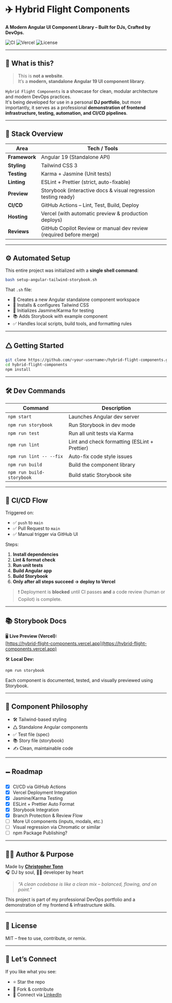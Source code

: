 # ✈️ Hybrid Flight Components

**A Modern Angular UI Component Library – Built for DJs, Crafted by DevOps.**

![CI](https://img.shields.io/github/actions/workflow/status/<your-username>/hybrid-flight-components/ci.yml?label=CI&logo=github&style=flat-square)
![Vercel](https://img.shields.io/vercel/deploy?label=Vercel%20Deploy&style=flat-square&logo=vercel)
![License](https://img.shields.io/github/license/<your-username>/hybrid-flight-components?style=flat-square)

---

## 🎯 What is this?

> This is **not a website**.  
> It’s a **modern, standalone Angular 19 UI component library**.

`Hybrid Flight Components` is a showcase for clean, modular architecture and modern DevOps practices.  
It's being developed for use in a personal **DJ portfolio**, but more importantly, it serves as a professional **demonstration of frontend infrastructure, testing, automation, and CI/CD pipelines**.

---

## 🥪 Stack Overview

| Area          | Tech / Tools                                                       |
| ------------- | ------------------------------------------------------------------ |
| **Framework** | Angular 19 (Standalone API)                                        |
| **Styling**   | Tailwind CSS 3                                                     |
| **Testing**   | Karma + Jasmine (Unit tests)                                       |
| **Linting**   | ESLint + Prettier (strict, auto-fixable)                           |
| **Preview**   | Storybook (interactive docs & visual regression testing ready)     |
| **CI/CD**     | GitHub Actions – Lint, Test, Build, Deploy                         |
| **Hosting**   | Vercel (with automatic preview & production deploys)               |
| **Reviews**   | GitHub Copilot Review or manual dev review (required before merge) |

---

## ⚙️ Automated Setup

This entire project was initialized with a **single shell command**:

```bash
bash setup-angular-tailwind-storybook.sh
```

That `.sh` file:

- 🚀 Creates a new Angular standalone component workspace
- 🎨 Installs & configures Tailwind CSS
- 🥪 Initializes Jasmine/Karma for testing
- 📚 Adds Storybook with example component
- ✅ Handles local scripts, build tools, and formatting rules

---

## 🛆 Getting Started

```bash
git clone https://github.com/<your-username>/hybrid-flight-components.git
cd hybrid-flight-components
npm install
```

---

## 🛠️ Dev Commands

| Command                   | Description                                   |
| ------------------------- | --------------------------------------------- |
| `npm start`               | Launches Angular dev server                   |
| `npm run storybook`       | Run Storybook in dev mode                     |
| `npm run test`            | Run all unit tests via Karma                  |
| `npm run lint`            | Lint and check formatting (ESLint + Prettier) |
| `npm run lint -- --fix`   | Auto-fix code style issues                    |
| `npm run build`           | Build the component library                   |
| `npm run build-storybook` | Build static Storybook site                   |

---

## 🔁 CI/CD Flow

Triggered on:

- ✅ `push` to `main`
- ✅ Pull Request to `main`
- ✅ Manual trigger via GitHub UI

Steps:

1. **Install dependencies**
2. **Lint & format check**
3. **Run unit tests**
4. **Build Angular app**
5. **Build Storybook**
6. **Only after all steps succeed → deploy to Vercel**

> ❗ Deployment is **blocked** until CI passes **and** a code review (human or Copilot) is complete.

---

## 📚 Storybook Docs

🖥️ **Live Preview (Vercel):**  
[https://hybrid-flight-components.vercel.app](https://hybrid-flight-components.vercel.app)

🛠️ **Local Dev:**

```bash
npm run storybook
```

Each component is documented, tested, and visually previewed using Storybook.

---

## 🧱 Component Philosophy

- 🛠️ Tailwind-based styling
- 🛆 Standalone Angular components
- ✅ Test file (spec)
- 📚 Story file (storybook)
- ✍️ Clean, maintainable code

---

## 🗕️ Roadmap

- [x] CI/CD via GitHub Actions
- [x] Vercel Deployment Integration
- [x] Jasmine/Karma Testing
- [x] ESLint + Prettier Auto Format
- [x] Storybook Integration
- [x] Branch Protection & Review Flow
- [ ] More UI components (inputs, modals, etc.)
- [ ] Visual regression via Chromatic or similar
- [ ] npm Package Publishing?

---

## 👨‍🎤 Author & Purpose

Made by **[Christopher Tonn](https://christophertonn.de)**  
🎧 DJ by soul, 👨‍💻 developer by heart

> _“A clean codebase is like a clean mix – balanced, flowing, and on point.”_

This project is part of my professional DevOps portfolio and a demonstration of my frontend & infrastructure skills.

---

## 📄 License

MIT – free to use, contribute, or remix.

---

## 💬 Let’s Connect

If you like what you see:

- ⭐ Star the repo
- 🤝 Fork & contribute
- 🔗 Connect via [LinkedIn](https://www.linkedin.com/in/christopher-tonn-b13b64142/)
